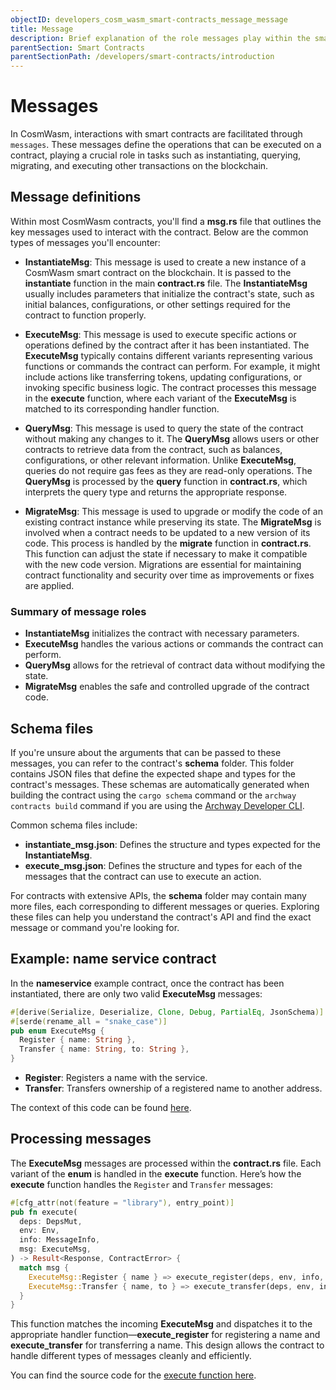 ```yaml
---
objectID: developers_cosm_wasm_smart-contracts_message_message
title: Message
description: Brief explanation of the role messages play within the smart contract ecosystem
parentSection: Smart Contracts
parentSectionPath: /developers/smart-contracts/introduction
---
```



# Messages

In CosmWasm, interactions with smart contracts are facilitated through `messages`. These messages define the operations that can be executed on a contract, playing a crucial role in tasks such as instantiating, querying, migrating, and executing other transactions on the blockchain.

## Message definitions

Within most CosmWasm contracts, you'll find a **msg.rs** file that outlines the key messages used to interact with the contract. Below are the common types of messages you'll encounter:

- **InstantiateMsg**: This message is used to create a new instance of a CosmWasm smart contract on the blockchain. It is passed to the **instantiate** function in the main **contract.rs** file. The **InstantiateMsg** usually includes parameters that initialize the contract's state, such as initial balances, configurations, or other settings required for the contract to function properly.

- **ExecuteMsg**: This message is used to execute specific actions or operations defined by the contract after it has been instantiated. The **ExecuteMsg** typically contains different variants representing various functions or commands the contract can perform. For example, it might include actions like transferring tokens, updating configurations, or invoking specific business logic. The contract processes this message in the **execute** function, where each variant of the **ExecuteMsg** is matched to its corresponding handler function.

- **QueryMsg**: This message is used to query the state of the contract without making any changes to it. The **QueryMsg** allows users or other contracts to retrieve data from the contract, such as balances, configurations, or other relevant information. Unlike **ExecuteMsg**, queries do not require gas fees as they are read-only operations. The **QueryMsg** is processed by the **query** function in **contract.rs**, which interprets the query type and returns the appropriate response.

- **MigrateMsg**: This message is used to upgrade or modify the code of an existing contract instance while preserving its state. The **MigrateMsg** is involved when a contract needs to be updated to a new version of its code. This process is handled by the **migrate** function in **contract.rs**. This function can adjust the state if necessary to make it compatible with the new code version. Migrations are essential for maintaining contract functionality and security over time as improvements or fixes are applied.

### Summary of message roles

- **InstantiateMsg** initializes the contract with necessary parameters.
- **ExecuteMsg** handles the various actions or commands the contract can perform.
- **QueryMsg** allows for the retrieval of contract data without modifying the state.
- **MigrateMsg** enables the safe and controlled upgrade of the contract code.

## Schema files

If you're unsure about the arguments that can be passed to these messages, you can refer to the contract's **schema** folder. This folder contains JSON files that define the expected shape and types for the contract's messages. These schemas are automatically generated when building the contract using the `cargo schema` command or the `archway contracts build` command if you are using the [Archway Developer CLI](/developers/developer-tools/developer-cli).

Common schema files include:

- **instantiate_msg.json**: Defines the structure and types expected for the **InstantiateMsg**.
- **execute_msg.json**: Defines the structure and types for each of the messages that the contract can use to execute an action.

For contracts with extensive APIs, the **schema** folder may contain many more files, each corresponding to different messages or queries. Exploring these files can help you understand the contract's API and find the exact message or command you're looking for.

## Example: name service contract

In the **nameservice** example contract, once the contract has been instantiated, there are only two valid **ExecuteMsg** messages:

```rust
#[derive(Serialize, Deserialize, Clone, Debug, PartialEq, JsonSchema)]
#[serde(rename_all = "snake_case")]
pub enum ExecuteMsg {
  Register { name: String },
  Transfer { name: String, to: String },
}
```

- **Register**: Registers a name with the service.
- **Transfer**: Transfers ownership of a registered name to another address.

The context of this code can be found [here](https://github.com/InterWasm/cw-contracts/blob/main/contracts/nameservice/src/msg.rs#L13).

## Processing messages

The **ExecuteMsg** messages are processed within the **contract.rs** file. Each variant of the **enum** is handled in the **execute** function. Here’s how the **execute** function handles the `Register` and `Transfer` messages:

```rust
#[cfg_attr(not(feature = "library"), entry_point)]
pub fn execute(
  deps: DepsMut,
  env: Env,
  info: MessageInfo,
  msg: ExecuteMsg,
) -> Result<Response, ContractError> {
  match msg {
    ExecuteMsg::Register { name } => execute_register(deps, env, info, name),
    ExecuteMsg::Transfer { name, to } => execute_transfer(deps, env, info, name, to),
  }
}
```

This function matches the incoming **ExecuteMsg** and dispatches it to the appropriate handler function—**execute_register** for registering a name and **execute_transfer** for transferring a name. This design allows the contract to handle different types of messages cleanly and efficiently.

You can find the source code for the [execute function here](https://github.com/deus-labs/cw-contracts/blob/main/contracts/nameservice/src/contract.rs#L30).
